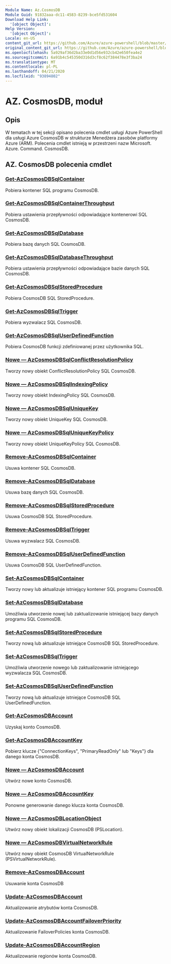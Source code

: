 ```yaml
---
Module Name: Az.CosmosDB
Module Guid: 91832aaa-dc11-4583-8239-bce5fd531604
Download Help Link:
  '[object Object]': 
Help Version:
  '[object Object]': 
Locale: en-US
content_git_url: https://github.com/Azure/azure-powershell/blob/master/src/CosmosDB/CosmosDB/help/Az.CosmosDB.md
original_content_git_url: https://github.com/Azure/azure-powershell/blob/master/src/CosmosDB/CosmosDB/help/Az.CosmosDB.md
ms.openlocfilehash: 5a929af36d2ba33e0d1d56e932cb42e650fea4e2
ms.sourcegitcommit: 6a91b4c545350d316d3cf8c62f384478e3f3ba24
ms.translationtype: MT
ms.contentlocale: pl-PL
ms.lasthandoff: 04/21/2020
ms.locfileid: "93894802"
---
```

# AZ. CosmosDB, moduł
## Opis
W tematach w tej sekcji opisano polecenia cmdlet usługi Azure PowerShell dla usługi Azure CosmosDB w strukturze Menedżera zasobów platformy Azure (ARM). Polecenia cmdlet istnieją w przestrzeni nazw Microsoft. Azure. Command. CosmosDB.

## AZ. CosmosDB polecenia cmdlet
### [Get-AzCosmosDBSqlContainer](Get-AzCosmosDBSqlContainer.md)
Pobiera kontener SQL programu CosmosDB.

### [Get-AzCosmosDBSqlContainerThroughput](Get-AzCosmosDBSqlContainerThroughput.md)
Pobiera ustawienia przepływności odpowiadające kontenerowi SQL CosmosDB.

### [Get-AzCosmosDBSqlDatabase](Get-AzCosmosDBSqlDatabase.md)
Pobiera bazę danych SQL CosmosDB.

### [Get-AzCosmosDBSqlDatabaseThroughput](Get-AzCosmosDBSqlDatabaseThroughput.md)
Pobiera ustawienia przepływności odpowiadające bazie danych SQL CosmosDB.

### [Get-AzCosmosDBSqlStoredProcedure](Get-AzCosmosDBSqlStoredProcedure.md)
Pobiera CosmosDB SQL StoredProcedure.

### [Get-AzCosmosDBSqlTrigger](Get-AzCosmosDBSqlTrigger.md)
Pobiera wyzwalacz SQL CosmosDB.

### [Get-AzCosmosDBSqlUserDefinedFunction](Get-AzCosmosDBSqlUserDefinedFunction.md)
Pobiera CosmosDB funkcji zdefiniowanej przez użytkownika SQL.

### [Nowe — AzCosmosDBSqlConflictResolutionPolicy](New-AzCosmosDBSqlConflictResolutionPolicy.md)
Tworzy nowy obiekt ConflictResolutionPolicy SQL CosmosDB.

### [Nowe — AzCosmosDBSqlIndexingPolicy](New-AzCosmosDBSqlIndexingPolicy.md)
Tworzy nowy obiekt IndexingPolicy SQL CosmosDB.

### [Nowe — AzCosmosDBSqlUniqueKey](New-AzCosmosDBSqlUniqueKey.md)
Tworzy nowy obiekt UniqueKey SQL CosmosDB.

### [Nowe — AzCosmosDBSqlUniqueKeyPolicy](New-AzCosmosDBSqlUniqueKeyPolicy.md)
Tworzy nowy obiekt UniqueKeyPolicy SQL CosmosDB.

### [Remove-AzCosmosDBSqlContainer](Remove-AzCosmosDBSqlContainer.md)
Usuwa kontener SQL CosmosDB.

### [Remove-AzCosmosDBSqlDatabase](Remove-AzCosmosDBSqlDatabase.md)
Usuwa bazę danych SQL CosmosDB.

### [Remove-AzCosmosDBSqlStoredProcedure](Remove-AzCosmosDBSqlStoredProcedure.md)
Usuwa CosmosDB SQL StoredProcedure.

### [Remove-AzCosmosDBSqlTrigger](Remove-AzCosmosDBSqlTrigger.md)
Usuwa wyzwalacz SQL CosmosDB.

### [Remove-AzCosmosDBSqlUserDefinedFunction](Remove-AzCosmosDBSqlUserDefinedFunction.md)
Usuwa CosmosDB SQL UserDefinedFunction.

### [Set-AzCosmosDBSqlContainer](Set-AzCosmosDBSqlContainer.md)
Tworzy nowy lub aktualizuje istniejący kontener SQL programu CosmosDB.

### [Set-AzCosmosDBSqlDatabase](Set-AzCosmosDBSqlDatabase.md)
Umożliwia utworzenie nowej lub zaktualizowanie istniejącej bazy danych programu SQL CosmosDB.

### [Set-AzCosmosDBSqlStoredProcedure](Set-AzCosmosDBSqlStoredProcedure.md)
Tworzy nową lub aktualizuje istniejące CosmosDB SQL StoredProcedure.

### [Set-AzCosmosDBSqlTrigger](Set-AzCosmosDBSqlTrigger.md)
Umożliwia utworzenie nowego lub zaktualizowanie istniejącego wyzwalacza SQL CosmosDB.

### [Set-AzCosmosDBSqlUserDefinedFunction](Set-AzCosmosDBSqlUserDefinedFunction.md)
Tworzy nową lub aktualizuje istniejące CosmosDB SQL UserDefinedFunction.

### [Get-AzCosmosDBAccount](Get-AzCosmosDBAccount.md)
Uzyskaj konto CosmosDB.

### [Get-AzCosmosDBAccountKey](Get-AzCosmosDBAccountKey.md)
Pobierz klucze {"ConnectionKeys", "PrimaryReadOnly" lub "Keys"} dla danego konta CosmosDB. 

### [Nowe — AzCosmosDBAccount](New-AzCosmosDBAccount.md)
Utwórz nowe konto CosmosDB.

### [Nowe — AzCosmosDBAccountKey](New-AzCosmosDBAccountKey.md)
Ponowne generowanie danego klucza konta CosmosDB.

### [Nowe — AzCosmosDBLocationObject](New-AzCosmosDBLocationObject.md)
Utwórz nowy obiekt lokalizacji CosmosDB (PSLocation).

### [Nowe — AzCosmosDBVirtualNetworkRule](New-AzCosmosDBVirtualNetworkRule.md)
Utwórz nowy obiekt CosmosDB VirtualNetworkRule (PSVirtualNetworkRule).

### [Remove-AzCosmosDBAccount](Remove-AzCosmosDBAccount.md)
Usuwanie konta CosmosDB

### [Update-AzCosmosDBAccount](Update-AzCosmosDBAccount.md)
Aktualizowanie atrybutów konta CosmosDB.

### [Update-AzCosmosDBAccountFailoverPriority](Update-AzCosmosDBAccountFailoverPriority.md)
Aktualizowanie FailoverPolicies konta CosmosDB.

### [Update-AzCosmosDBAccountRegion](Update-AzCosmosDBAccountRegion.md)
Aktualizowanie regionów konta CosmosDB.